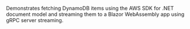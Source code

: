 Demonstrates fetching DynamoDB items using the AWS SDK for .NET document model and streaming them to a Blazor WebAssembly app using gRPC server streaming.